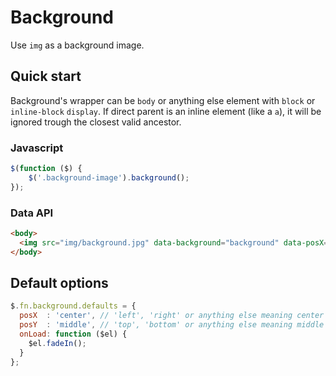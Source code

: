 Background
==========

Use `img` as a background image.


Quick start
-----------

Background's wrapper can be `body` or anything else element with `block` or `inline-block` `display`.
If direct parent is an inline element (like a `a`), it will be ignored trough the closest valid ancestor.


### Javascript

```javascript
$(function ($) {
    $('.background-image').background();
});
```

### Data API

```html
<body>
  <img src="img/background.jpg" data-background="background" data-posX="left" data-posY="top" alt="My background image" />
</body>
```

Default options
---------------

```javascript
$.fn.background.defaults = {
  posX  : 'center', // 'left', 'right' or anything else meaning center
  posY  : 'middle', // 'top', 'bottom' or anything else meaning middle
  onLoad: function ($el) {
    $el.fadeIn();
  }
};
```
